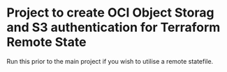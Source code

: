 # Project to create OCI Object Storag and S3 authentication for Terraform Remote State
Run this prior to the main project if you wish to utilise a remote statefile.